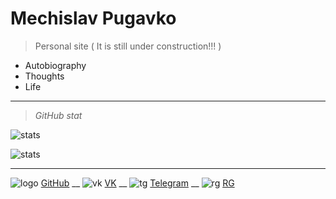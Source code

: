 <!-- _coverpage.md -->

<!--![logo](_media/icon.svg) --> 


# Mechislav Pugavko

> Personal site ( It is still under construction!!! )


- Autobiography
- Thoughts
- Life
___
> _GitHub stat_

![stats](__media/icons/overview.svg ':size=70%') 

![stats](__media/icons/languages.svg ':size=70%')

___
![logo](__media/icons/Octocat.png ':size=4%') [GitHub](https://github.com/Pugavkomm)
__
![vk](__media/icons/vk.svg ':size=4%') [VK](https://vk.com/mechislavp)
__
![tg](__media/icons/Telegram.png ':size=4%') [Telegram](https://t.me/Mechislav)
__
![rg](__media/icons/rg.png ':size=4%') [RG](https://www.researchgate.net/profile/Mechislav-Pugavko)
